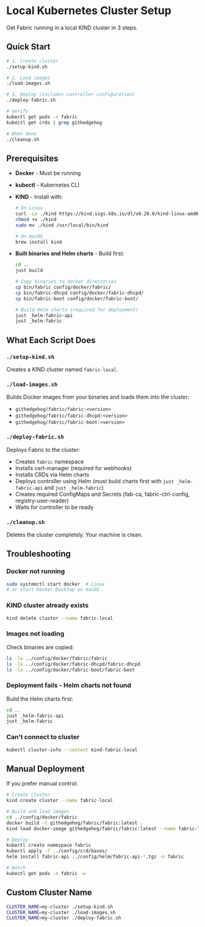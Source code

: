 # Local Kubernetes Cluster Setup

Get Fabric running in a local KIND cluster in 3 steps.

## Quick Start

```bash
# 1. Create cluster
./setup-kind.sh

# 2. Load images
./load-images.sh

# 3. Deploy (includes controller configuration)
./deploy-fabric.sh

# Verify
kubectl get pods -n fabric
kubectl get crds | grep githedgehog

# When done
./cleanup.sh
```

## Prerequisites

- **Docker** - Must be running
- **kubectl** - Kubernetes CLI
- **KIND** - Install with:
  ```bash
  # On Linux
  curl -Lo ./kind https://kind.sigs.k8s.io/dl/v0.20.0/kind-linux-amd64
  chmod +x ./kind
  sudo mv ./kind /usr/local/bin/kind

  # On macOS
  brew install kind
  ```

- **Built binaries and Helm charts** - Build first:
  ```bash
  cd ..
  just build

  # Copy binaries to docker directories
  cp bin/fabric config/docker/fabric/
  cp bin/fabric-dhcpd config/docker/fabric-dhcpd/
  cp bin/fabric-boot config/docker/fabric-boot/

  # Build Helm charts (required for deployment)
  just _helm-fabric-api
  just _helm-fabric
  ```

## What Each Script Does

### `./setup-kind.sh`
Creates a KIND cluster named `fabric-local`. 

### `./load-images.sh`
Builds Docker images from your binaries and loads them into the cluster:
- `githedgehog/fabric/fabric:<version>`
- `githedgehog/fabric/fabric-dhcpd:<version>`
- `githedgehog/fabric/fabric-boot:<version>`

### `./deploy-fabric.sh`
Deploys Fabric to the cluster:
- Creates `fabric` namespace
- Installs cert-manager (required for webhooks)
- Installs CRDs via Helm charts
- Deploys controller using Helm (must build charts first with `just _helm-fabric-api` and `just _helm-fabric`)
- Creates required ConfigMaps and Secrets (fab-ca, fabric-ctrl-config, registry-user-reader)
- Waits for controller to be ready

### `./cleanup.sh`
Deletes the cluster completely. Your machine is clean.

## Troubleshooting

### Docker not running
```bash
sudo systemctl start docker  # Linux
# or start Docker Desktop on macOS
```

### KIND cluster already exists
```bash
kind delete cluster --name fabric-local
```

### Images not loading
Check binaries are copied:
```bash
ls -la ../config/docker/fabric/fabric
ls -la ../config/docker/fabric-dhcpd/fabric-dhcpd
ls -la ../config/docker/fabric-boot/fabric-boot
```

### Deployment fails - Helm charts not found
Build the Helm charts first:
```bash
cd ..
just _helm-fabric-api
just _helm-fabric
```

### Can't connect to cluster
```bash
kubectl cluster-info --context kind-fabric-local
```

## Manual Deployment

If you prefer manual control:

```bash
# Create cluster
kind create cluster --name fabric-local

# Build and load images
cd ../config/docker/fabric
docker build -t githedgehog/fabric/fabric:latest .
kind load docker-image githedgehog/fabric/fabric:latest --name fabric-local

# Deploy
kubectl create namespace fabric
kubectl apply -f ../config/crd/bases/
helm install fabric-api ../config/helm/fabric-api-*.tgz -n fabric

# Watch
kubectl get pods -n fabric -w
```

## Custom Cluster Name

```bash
CLUSTER_NAME=my-cluster ./setup-kind.sh
CLUSTER_NAME=my-cluster ./load-images.sh
CLUSTER_NAME=my-cluster ./deploy-fabric.sh
```
